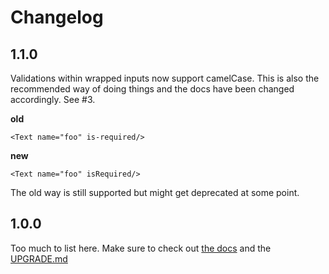 # Changelog

## 1.1.0

Validations within wrapped inputs now support camelCase. This is also the recommended way of doing things and the docs have been changed accordingly. See #3.

**old**
```
<Text name="foo" is-required/>
```

**new**
```
<Text name="foo" isRequired/>
```

The old way is still supported but might get deprecated at some point.

## 1.0.0

Too much to list here. Make sure to check out [the docs](http://react-reform.codecks.io/docs/) and the [UPGRADE.md](./UPGRADE.md)
